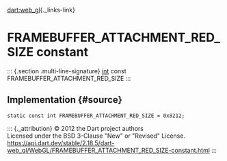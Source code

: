 [dart:web\_gl](../../dart-web_gl/dart-web_gl-library){._links-link}

FRAMEBUFFER\_ATTACHMENT\_RED\_SIZE constant
===========================================

::: {.section .multi-line-signature}
[int](../../dart-core/int-class) const
FRAMEBUFFER\_ATTACHMENT\_RED\_SIZE
:::

Implementation {#source}
--------------

``` {.language-dart data-language="dart"}
static const int FRAMEBUFFER_ATTACHMENT_RED_SIZE = 0x8212;
```

::: {._attribution}
© 2012 the Dart project authors\
Licensed under the BSD 3-Clause \"New\" or \"Revised\" License.\
<https://api.dart.dev/stable/2.18.5/dart-web_gl/WebGL/FRAMEBUFFER_ATTACHMENT_RED_SIZE-constant.html>
:::
